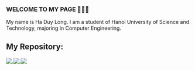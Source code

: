 ### WELCOME TO MY PAGE 👋👋👋
My name is Ha Duy Long. I am a student of Hanoi University of Science and Technology, majoring in Computer Engineering.

## My Repository:
<a href="https://github.com/haduylong/XilinxMicroblaze">
  <!-- Change the `github-readme-stats.anuraghazra1.vercel.app` to `github-readme-stats.vercel.app`  -->
  <img align="center" src="https://github-readme-stats.anuraghazra1.vercel.app/api/pin/?username=haduylong&repo=XilinxMicroblaze&theme=radical" />
</a>    

<a href="https://github.com/haduylong/NIOS2">
  <!-- Change the `github-readme-stats.anuraghazra1.vercel.app` to `github-readme-stats.vercel.app`  -->
  <img align="center" src="https://github-readme-stats.anuraghazra1.vercel.app/api/pin/?username=haduylong&repo=NIOS2&theme=merko" />
</a>

<a href="https://github.com/haduylong/exampletoeiconline">
  <!-- Change the `github-readme-stats.anuraghazra1.vercel.app` to `github-readme-stats.vercel.app`  -->
  <img align="center" src="https://github-readme-stats.anuraghazra1.vercel.app/api/pin/?username=haduylong&repo=exampletoeiconline&theme=gruvbox" />
</a>   
<!--
**haduylong/haduylong** is a ✨ _special_ ✨ repository because its `README.md` (this file) appears on your GitHub profile.

Here are some ideas to get you started:

- 🔭 I’m currently working on ...
- 🌱 I’m currently learning ...
- 👯 I’m looking to collaborate on ...
- 🤔 I’m looking for help with ...
- 💬 Ask me about ...
- 📫 How to reach me: ...
- 😄 Pronouns: ...
- ⚡ Fun fact: ...
-->
